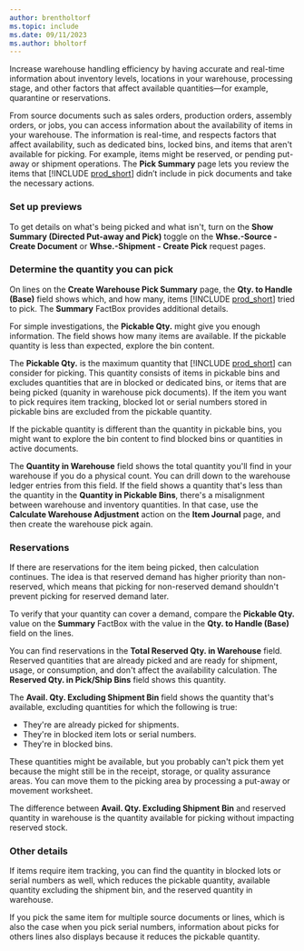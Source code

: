 ```yaml
---
author: brentholtorf
ms.topic: include
ms.date: 09/11/2023
ms.author: bholtorf
---
```


Increase warehouse handling efficiency by having accurate and real-time information about inventory levels, locations in your warehouse, processing stage, and other factors that affect available quantities—for example, quarantine or reservations.

From source documents such as sales orders, production orders, assembly orders, or jobs, you can access information about the availability of items in your warehouse. The information is real-time, and respects factors that affect availability, such as dedicated bins, locked bins, and items that aren't available for picking. For example, items might be reserved, or pending put-away or shipment operations. The **Pick Summary** page lets you review the items that [!INCLUDE [prod_short](prod_short.md)] didn’t include in pick documents and take the necessary actions.

### Set up previews

To get details on what's being picked and what isn't, turn on the **Show Summary (Directed Put-away and Pick)** toggle on the **Whse.-Source - Create Document** or **Whse.-Shipment - Create Pick** request pages.

### Determine the quantity you can pick

On lines on the **Create Warehouse Pick Summary** page, the **Qty. to Handle (Base)** field shows which, and how many, items [!INCLUDE [prod_short](prod_short.md)] tried to pick. The **Summary** FactBox provides additional details.

For simple investigations, the **Pickable Qty.** might give you enough information. The field shows how many items are available. If the pickable quantity is less than expected, explore the bin content.

The **Pickable Qty.** is the maximum quantity that [!INCLUDE [prod_short](prod_short.md)] can consider for picking. This quantity consists of items in pickable bins and excludes quantities that are in blocked or dedicated bins, or items that are being picked (quanity in warehouse pick documents). If the item you want to pick requires item tracking, blocked lot or serial numbers stored in pickable bins are excluded from the pickable quantity.

If the pickable quantity is different than the quantity in pickable bins, you might want to explore the bin content to find blocked bins or quantities in active documents.

The **Quantity in Warehouse** field shows the total quantity you'll find in your warehouse if you do a physical count. You can drill down to the warehouse ledger entries from this field. If the field shows a quantity that's less than the quantity in the **Quantity in Pickable Bins**, there's a misalignment between warehouse and inventory quantities. In that case, use the **Calculate Warehouse Adjustment** action on the **Item Journal** page, and then create the warehouse pick again.

### Reservations

If there are reservations for the item being picked, then calculation continues. The idea is that reserved demand has higher priority than non-reserved, which means that picking for non-reserved demand shouldn't prevent picking for reserved demand later.

To verify that your quantity can cover a demand, compare the **Pickable Qty.** value on the **Summary** FactBox with the value in the **Qty. to Handle (Base)** field on the lines.

You can find reservations in the **Total Reserved Qty. in Warehouse** field. Reserved quantities that are already picked and are ready for shipment, usage, or consumption, and don't affect the availability calculation. The **Reserved Qty. in Pick/Ship Bins** field shows this quantity.

The **Avail. Qty. Excluding Shipment Bin** field shows the quantity that's available, excluding quantities for which the following is true:

* They're are already picked for shipments.
* They're in blocked item lots or serial numbers.
* They're in blocked bins.

These quantities might be available, but you probably can't pick them yet because the might still be in the receipt, storage, or quality assurance areas. You can move them to the picking area by processing a put-away or movement worksheet.

The difference between **Avail. Qty. Excluding Shipment Bin** and reserved quantity in warehouse is the quantity available for picking without impacting reserved stock.

### Other details

If items require item tracking, you can find the quantity in blocked lots or serial numbers as well, which reduces the pickable quantity, available quantity excluding the shipment bin, and the reserved quantity in warehouse. 

If you pick the same item for multiple source documents or lines, which is also the case when you pick serial numbers, information about picks for others lines also displays because it reduces the pickable quantity.